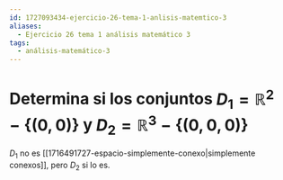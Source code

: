 ```yaml
---
id: 1727093434-ejercicio-26-tema-1-anlisis-matemtico-3
aliases:
  - Ejercicio 26 tema 1 análisis matemático 3
tags:
  - análisis-matemático-3
---
```


# Determina si los conjuntos $D_{1} = \mathbb{R}^2 - \{(0,0)\}$ y $D_{2} = \mathbb{R}^3 - \{(0,0,0)\}$

$D_{1}$ no es [[1716491727-espacio-simplemente-conexo|simplemente conexos]], pero $D_{2}$ si lo es.


